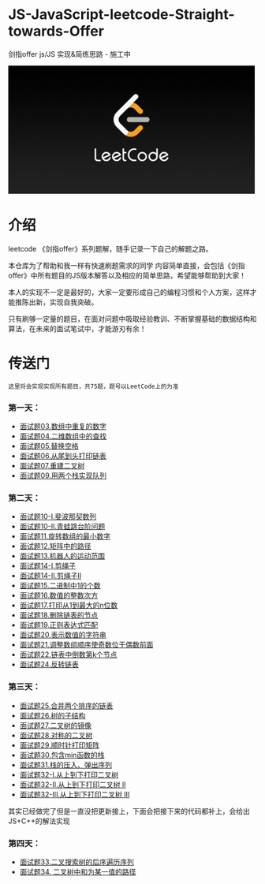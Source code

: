 # JS-JavaScript-leetcode-Straight-towards-Offer
剑指offer js/JS 实现&amp;简练思路 - 施工中

![leetcode picture](./picture/leetcode.jpeg)

# 介绍
leetcode 《剑指offer》系列题解，随手记录一下自己的解题之路。

本仓库为了帮助和我一样有快速刷题需求的同学
内容简单直接，会包括《剑指offer》中所有题目的JS版本解答以及相应的简单思路，希望能够帮助到大家！

本人的实现不一定是最好的，大家一定要形成自己的编程习惯和个人方案，这样才能推陈出新，实现自我突破。

只有刷够一定量的题目，在面对问题中吸取经验教训、不断掌握基础的数据结构和算法，在未来的面试笔试中，才能游刃有余！

# 传送门

    这里将会实现实现所有题目，共75题，题号以LeetCode上的为准

### 第一天：
* [面试题03.数组中重复的数字](./problems/firstDay/diupilcateNumbers.md)
* [面试题04.二维数组中的查找](./problems/firstDay/searchInTwo-Dimensional-Array.md)
* [面试题05.替换空格](./problems/firstDay/replaceTheSpace.md)
* [面试题06.从尾到头打印链表](./problems/firstDay/reverselyPrintLinklist.md)
* [面试题07.重建二叉树](./problems/firstDay/reconstructBinaryTree.md)
* [面试题09.用两个栈实现队列](./problems/firstDay/useTwoStackTobuildAQueue.md)

### 第二天：
* [面试题10-I.斐波那契数列](./problems/secondDay/fib.md)
* [面试题10-II.青蛙跳台阶问题](./problems/secondDay/frogGoesUpstairs.md)
* [面试题11.旋转数组的最小数字](./problems/secondDay/findSmallestNumOfRotatedArray.md)
* [面试题12.矩阵中的路径](./problems/secondDay/findTrackInArray.md)
* [面试题13.机器人的运动范围](./problems/secondDay/robotMoving.md)
* [面试题14-I.剪绳子](./problems/secondDay/cuttingRope.md)
* [面试题14-II.剪绳子II](./problems/secondDay/cuttingRope-II.md)
* [面试题15.二进制中1的个数](./problems/secondDay/count1AmongBinaryCode.md)
* [面试题16.数值的整数次方](./problems/secondDay/integerPowerOfValue.md)
* [面试题17.打印从1到最大的n位数](./problems/secondDay/printOneTillBigest.md)
* [面试题18.删除链表的节点](./problems/secondDay/deleteLinklistNode.md)
* [面试题19.正则表达式匹配](./problems/secondDay/RegEXMatching.md)
* [面试题20.表示数值的字符串](./problems/secondDay/whetherStringRepresentsNum.md)
* [面试题21.调整数组顺序使奇数位于偶数前面](./problems/secondDay/haveOddbeforeEvenNum.md)
* [面试题22.链表中倒数第k个节点](./problems/secondDay/theKthLastNode.md)
* [面试题24.反转链表](./problems/secondDay/reverseLinklist.md)

### 第三天：
* [面试题25.合并两个排序的链表](./problems/thirdDay/mergeTwoSortedLinklist.md)
* [面试题26.树的子结构](./problems/thirdDay/substrctOfTree.md)
* [面试题27.二叉树的镜像](./problems/thirdDay/mirrorTree.md)
* [面试题28.对称的二叉树](./problems/thirdDay/binaryTreeIsSymatic.md)
* [面试题29.顺时针打印矩阵](./problems/thirdDay/printMatrixInSpiralOrder.md)
* [面试题30.包含min函数的栈](./problems/thirdDay/minStack.md)
* [面试题31.栈的压入、弹出序列](./problems/thirdDay/push&popStack.md)
* [面试题32-I.从上到下打印二叉树](./problems/thirdDay/printTreeInLevelOrder.md)
* [面试题32-II.从上到下打印二叉树 II](./problems/thirdDay/printTreeInLevelOrderII.md)
* [面试题32-III.从上到下打印二叉树 III](./problems/thirdDay/printTreeInLevelOrderIII.md)

其实已经做完了但是一直没把更新接上，下面会把接下来的代码都补上，会给出JS+C++的解法实现

### 第四天：
* [面试题33.二叉搜索树的后序遍历序列](./problems/fourthDay/verifyPostorder.md)
* [面试题34. 二叉树中和为某一值的路径](./problems/fourthDay/pathSum.md)